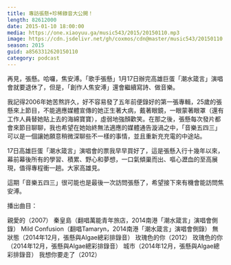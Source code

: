 ```yaml
---
title: 專訪張懸+珍稀錄音大公開！
length: 82612000
date: 2015-01-10 18:00:00
media: https://one.xiaoyuu.ga/music543/2015/20150110.mp3
image: https://cdn.jsdelivr.net/gh/coxmos/cdn@master/music543/20150110.png
season: 2015
guid: a8563312620150110
category: podcast
---
```


再見，張懸。哈囉，焦安溥。「歌手張懸」1月17日辦完高雄巨蛋「潮水箴言」演唱會就要退休了，但是，「創作人焦安溥」還會繼續寫詩、做音樂。

我記得2006年她苦熬許久，好不容易發了五年前便錄好的第一張專輯，25歲的張懸來上節目，不能適應媒體宣傳的她正生著大病，戴著眼鏡，一眼蒙著眼罩（還有工作人員替她貼上去的海綿寶寶），虛弱地強顏歡笑。在那之後，張懸每次發片都會來節目聊聊，我也希望在她始終無法適應的媒體通告漩渦之中，「音樂五四三」可以是一個讓她願意稍微深聊些不一樣的事情，並且重新充充電的中途站。

17日高雄巨蛋「潮水箴言」演唱會的票我早早買好了，這是張懸入行十幾年以來，幕前幕後所有的學習、積累、野心和夢想，一口氣傾巢而出、嘔心瀝血的至高展現，值得專程衝一趟。大家高雄見。

這期「音樂五四三」很可能也是最後一次訪問張懸了，希望接下來有機會能訪問焦安溥。

播出曲目：

親愛的（2007）
秦皇島（翻唱萬能青年旅店，2014南港「潮水箴言」演唱會側錄）
Mild Confusion（翻唱Tamaryn，2014南港「潮水箴言」演唱會側錄）
無狀態（2014年12月，張懸與Algae總彩排錄音）
玫瑰色的你（2012）
玫瑰色的你（2014年12月，張懸與Algae總彩排錄音）
城市（2014年12月，張懸與Algae總彩排錄音）
我想你要走了（2012）


